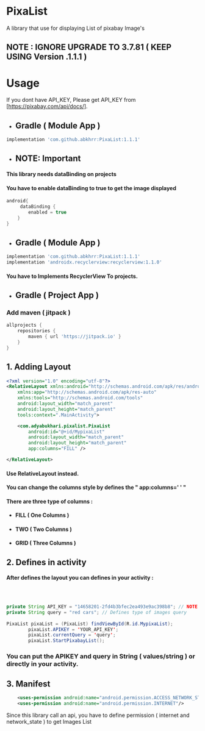 # PixaList
A library that use for displaying List of pixabay Image's

## NOTE : IGNORE UPGRADE TO 3.7.81 ( KEEP USING Version .1.1.1 )


# Usage
If you dont have API_KEY, Please get API_KEY from [https://pixabay.com/api/docs/].



* ## Gradle ( Module App )
```gradle
implementation 'com.github.abkhrr:PixaList:1.1.1'
```

* ## NOTE: Important
#### This library needs dataBinding on projects
#### You have to enable dataBinding to true to get the image displayed
```gradle
android{
     dataBinding {
        enabled = true
    }
}
```

* ## Gradle ( Module App )
```gradle
implementation 'com.github.abkhrr:PixaList:1.1.1'
implementation 'androidx.recyclerview:recyclerview:1.1.0'
```
#### You have to Implements RecyclerView To projects.

* ## Gradle ( Project App )
### Add maven ( jitpack )
```gradle
allprojects {
    repositories {
        maven { url 'https://jitpack.io' }
    }
}
```

## 1. Adding Layout

```xml
<?xml version="1.0" encoding="utf-8"?>
<RelativeLayout xmlns:android="http://schemas.android.com/apk/res/android"
    xmlns:app="http://schemas.android.com/apk/res-auto"
    xmlns:tools="http://schemas.android.com/tools"
    android:layout_width="match_parent"
    android:layout_height="match_parent"
    tools:context=".MainActivity">

    <com.adyabukhari.pixalist.PixaList
        android:id="@+id/MypixaList"
        android:layout_width="match_parent"
        android:layout_height="match_parent"
        app:columns="FILL" />

</RelativeLayout>
```
#### Use RelativeLayout instead.
#### You can change the columns style by defines the " app:columns=' ' "
#### There are three type of columns :
* #### FILL ( One Columns )
* #### TWO ( Two Columns )
* #### GRID ( Three Columns )

## 2. Defines in activity

#### After defines the layout you can defines in your activity :

```java



private String API_KEY = "14658201-2fd4b3bfec2ea493e9ac398b8"; // NOTE : YOU CAN PUT ON Values/String. THIS IS JUST EXAMPLE
private String query = "red cars"; // Defines type of images query
 
PixaList pixaList = (PixaList) findViewById(R.id.MypixaList);
        pixaList.APIKEY = 'YOUR_API_KEY';
        pixaList.currentQuery = 'query';
        pixaList.StartPixabayList();
```

### You can put the APIKEY and query in String ( values/string ) or directly in your activity.

## 3. Manifest
```xml
    <uses-permission android:name="android.permission.ACCESS_NETWORK_STATE"/>
    <uses-permission android:name="android.permission.INTERNET"/>
```
Since this library call an api, you have to define permission ( internet and network_state ) to get Images List
